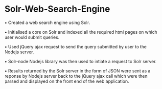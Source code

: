 # Solr-Web-Search-Engine

• Created a web search engine using Solr.

•	Initialised a core on Solr and indexed all the required html pages on which user would submit queries. 

•	Used jQuery ajax request to send the query submitted by user to the Nodejs server.

•	Solr-node Nodejs library was then used to intiate a request to Solr server.

•	Results returned by the Solr server in the form of JSON were sent as a reponse by Nodejs server back to the jQuery ajax call which were then parsed and displayed on the front end of the web application.
